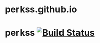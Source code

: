 # perkss.github.io

# perkss [![Build Status](https://travis-ci.org/perkss/perkss.github.io.svg?branch=master)](https://travis-ci.org/profile/perkss)


